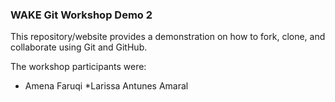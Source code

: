 ### WAKE Git Workshop Demo 2

This repository/website provides a demonstration on how to fork, clone, and collaborate using Git and GitHub.

The workshop participants were:
* Amena Faruqi
*Larissa Antunes Amaral


